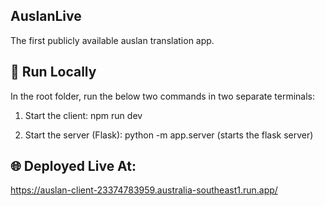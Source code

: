 ## AuslanLive

The first publicly available auslan translation app.

## 🚀 Run Locally

In the root folder, run the below two commands in two separate terminals:

1. Start the client:
npm run dev

2. Start the server (Flask):
python -m app.server (starts the flask server)

## 🌐 Deployed Live At:
https://auslan-client-23374783959.australia-southeast1.run.app/
